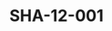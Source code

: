 ---
pid: SHA-12-001
title: SHA-12-001
language: en
collection: Sharhabil Ahmed
original_label: 
rights: Sharhabil Ahmed
location_of_original: Sharhabil Ahmed
photographer_or_studio: 
scanned_from: photograph 8.9 by 12.8
_date: '1988'
location: Khartoum, Friendship Hall
description: Sharhabil Ahmed and Harry Balafonte performing
additional_notes: 
permission_display: 'yes'
on_server: 'no'
on_website: 'no'
permalink: /archive/en/sha-12-001.html
layout: photo-page
---